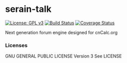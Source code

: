 serain-talk
===========

[![License: GPL v3](https://img.shields.io/badge/License-GPL%20v3-blue.svg)](http://www.gnu.org/licenses/gpl-3.0)
[![Build Status](https://travis-ci.org/cnCalc/serainTalk.svg?branch=dev)](https://travis-ci.org/cnCalc/serainTalk)
[![Coverage Status](https://coveralls.io/repos/github/cnCalc/serainTalk/badge.svg?branch=dev)](https://coveralls.io/github/cnCalc/serainTalk?branch=dev)

Next generation forum engine designed for cnCalc.org

### Licenses

GNU GENERAL PUBLIC LICENSE Version 3 See LICENSE
